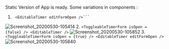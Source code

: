 Static Version of App is ready. Some variations in components : 
1. ```<ToggleableTimerForm isOpen = {false} /> 
    <EditableTimer editFormOpen />```
![Screenshot_20200530-105414](https://user-images.githubusercontent.com/57283161/83320478-91d0d380-a265-11ea-83b4-8dd8d21a1a39.jpg)
2. ```<ToggleableTimerForm isOpen = {false} />
    <EditableTimer />```
![Screenshot_20200530-105852](https://user-images.githubusercontent.com/57283161/83320498-df4d4080-a265-11ea-8a17-b4dd04cff8f5.jpg)
3. ```<ToggleableTimerForm isOpen = {true} />
    <EditableTimer editFormOpen />```
![Screenshot_20200530-105840](https://user-images.githubusercontent.com/57283161/83320525-0dcb1b80-a266-11ea-8af8-28dc6d64b254.jpg)
